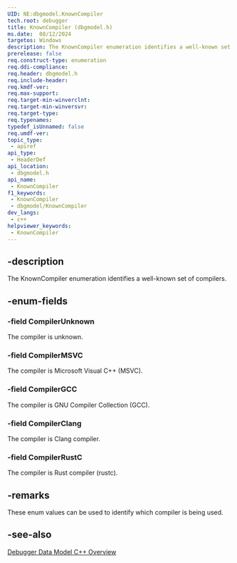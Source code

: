 ```yaml
---
UID: NE:dbgmodel.KnownCompiler
tech.root: debugger
title: KnownCompiler (dbgmodel.h)
ms.date:  08/12/2024
targetos: Windows
description: The KnownCompiler enumeration identifies a well-known set of compilers.  
prerelease: false
req.construct-type: enumeration
req.ddi-compliance: 
req.header: dbgmodel.h
req.include-header: 
req.kmdf-ver: 
req.max-support: 
req.target-min-winverclnt: 
req.target-min-winversvr: 
req.target-type: 
req.typenames: 
typedef_isUnnamed: false
req.umdf-ver: 
topic_type:
 - apiref
api_type:
 - HeaderDef
api_location:
 - dbgmodel.h
api_name:
 - KnownCompiler
f1_keywords:
 - KnownCompiler
 - dbgmodel/KnownCompiler
dev_langs:
 - c++
helpviewer_keywords:
 - KnownCompiler
---
```


## -description

The KnownCompiler enumeration identifies a well-known set of compilers.  

## -enum-fields

### -field CompilerUnknown

The compiler is unknown.   

### -field CompilerMSVC

The compiler is Microsoft Visual C++ (MSVC).  

### -field CompilerGCC

The compiler is GNU Compiler Collection (GCC). 

### -field CompilerClang

The compiler is Clang compiler.   

### -field CompilerRustC

The compiler is Rust compiler (rustc).   

## -remarks
      
These enum values can be used to identify which compiler is being used. 

## -see-also

[Debugger Data Model C++ Overview](/windows-hardware/drivers/debugger/data-model-cpp-overview)


